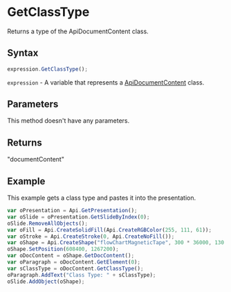 # GetClassType

Returns a type of the ApiDocumentContent class.

## Syntax

```javascript
expression.GetClassType();
```

`expression` - A variable that represents a [ApiDocumentContent](../ApiDocumentContent.md) class.

## Parameters

This method doesn't have any parameters.

## Returns

"documentContent"

## Example

This example gets a class type and pastes it into the presentation.

```javascript editor-
var oPresentation = Api.GetPresentation();
var oSlide = oPresentation.GetSlideByIndex(0);
oSlide.RemoveAllObjects();
var oFill = Api.CreateSolidFill(Api.CreateRGBColor(255, 111, 61));
var oStroke = Api.CreateStroke(0, Api.CreateNoFill());
var oShape = Api.CreateShape("flowChartMagneticTape", 300 * 36000, 130 * 36000, oFill, oStroke);
oShape.SetPosition(608400, 1267200);
var oDocContent = oShape.GetDocContent();
var oParagraph = oDocContent.GetElement(0);
var sClassType = oDocContent.GetClassType();
oParagraph.AddText("Class Type: " + sClassType);
oSlide.AddObject(oShape);
```
